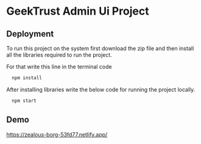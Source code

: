 # GeekTrust Admin Ui Project

## Deployment

To run this project on the system first download the zip file and then install all the libraries required to run the project.

For that write this line in the terminal code

```bash
  npm install
```
After installing libraries write the below code for running the project locally.
```bash
  npm start
```

## Demo
https://zealous-borg-53fd77.netlify.app/
